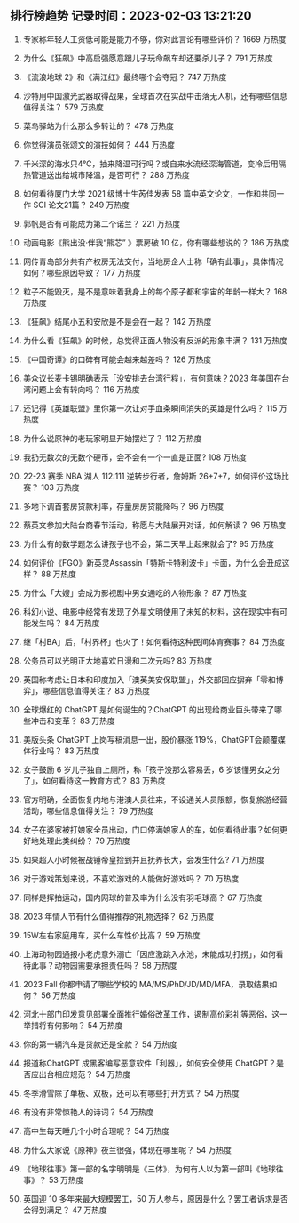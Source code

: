 
## 排行榜趋势 记录时间：2023-02-03 13:21:20
  
  1. 专家称年轻人工资低可能是能力不够，你对此言论有哪些评价？ 1669 万热度
    
  2. 为什么《狂飙》中高启强愿意跟儿子玩命飙车却还要杀儿子？ 791 万热度
    
  3. 《流浪地球 2》和《满江红》最终哪个会夺冠？ 747 万热度
    
  4. 沙特用中国激光武器取得战果，全球首次在实战中击落无人机，还有哪些信息值得关注？ 579 万热度
    
  5. 菜鸟驿站为什么那么多转让的？ 478 万热度
    
  6. 你觉得演员张颂文的演技如何？ 444 万热度
    
  7. 千米深的海水只4℃，抽来降温可行吗？或自来水流经深海管道，变冷后用隔热管道送出给城市降温，是否可行？ 288 万热度
    
  8. 如何看待厦门大学 2021 级博士生芮佳发表 58 篇中英文论文，一作和共同一作 SCI 论文21篇？ 249 万热度
    
  9. 郭帆是否有可能成为第二个诺兰？ 221 万热度
    
  10. 动画电影《熊出没·伴我“熊芯” 》票房破 10 亿，你有哪些想说的？ 186 万热度
    
  11. 网传青岛部分共有产权房无法交付，当地房企人士称「确有此事」，具体情况如何？哪些原因导致？ 177 万热度
    
  12. 粒子不能毁灭，是不是意味着我身上的每个原子都和宇宙的年龄一样大？ 168 万热度
    
  13. 《狂飙》结尾小五和安欣是不是会在一起？ 142 万热度
    
  14. 为什么看《狂飙》的时候，总觉得正面人物没有反派的形象丰满？ 131 万热度
    
  15. 《中国奇谭》的口碑有可能会越来越差吗？ 126 万热度
    
  16. 美众议长麦卡锡明确表示「没安排去台湾行程」，有何意味？2023 年美国在台湾问题上会有转向吗？ 116 万热度
    
  17. 还记得《英雄联盟》里你第一次让对手血条瞬间消失的英雄是什么吗？ 115 万热度
    
  18. 为什么说原神的老玩家明显开始摆烂了？ 112 万热度
    
  19. 我扔无数次的无数个硬币，会不会有一个一直是正面? 108 万热度
    
  20. 22-23 赛季 NBA 湖人 112:111 逆转步行者，詹姆斯 26+7+7，如何评价这场比赛？ 103 万热度
    
  21. 多地下调首套房贷款利率，存量房房贷能降吗？ 96 万热度
    
  22. 蔡英文参加大陆台商春节活动，称愿与大陆展开对话，如何解读？ 96 万热度
    
  23. 为什么有的数学题怎么讲孩子也不会，第二天早上起来就会了? 95 万热度
    
  24. 如何评价《FGO》新英灵Assassin「特斯卡特利波卡」卡面，为什么会丑成这样？ 88 万热度
    
  25. 为什么「大嫂」会成为影视剧中男女通吃的人物形象？ 87 万热度
    
  26. 科幻小说、电影中经常有发现了外星文明使用了未知的材料，这在现实中有可能发生吗？ 84 万热度
    
  27. 继「村BA」后，「村界杯」也火了！如何看待这种民间体育赛事？ 84 万热度
    
  28. 公务员可以光明正大地喜欢日漫和二次元吗? 83 万热度
    
  29. 英国称考虑让日本和印度加入「澳英美安保联盟」，外交部回应摒弃「零和博弈」，哪些信息值得关注？ 83 万热度
    
  30. 全球爆红的 ChatGPT 是如何诞生的？ChatGPT 的出现给商业巨头带来了哪些冲击和变革？ 83 万热度
    
  31. 美版头条 ChatGPT 上岗写稿消息一出，股价暴涨 119%，ChatGPT会颠覆媒体行业吗？ 83 万热度
    
  32. 女子鼓励 6 岁儿子独自上厕所，称「孩子没那么容易丢，6 岁该懂男女之分了」，如何看待这一教育方式？ 83 万热度
    
  33. 官方明确，全面恢复内地与港澳人员往来，不设通关人员限额，恢复旅游经营活动，哪些信息值得关注？ 79 万热度
    
  34. 女子在婆家被打娘家全员出动，门口停满娘家人的车，如何看待此事？如何更好地处理此类纠纷？ 79 万热度
    
  35. 如果超人小时候被战锤帝皇捡到并且抚养长大，会发生什么? 71 万热度
    
  36. 对于游戏策划来说，不喜欢游戏的人能做好游戏吗？ 70 万热度
    
  37. 同样是挥拍运动，国内网球的普及率为什么没有羽毛球高？ 67 万热度
    
  38. 2023 年情人节有什么值得推荐的礼物选择？ 62 万热度
    
  39. 15W左右家庭用车，买什么车性价比高？ 59 万热度
    
  40. 上海动物园通报小老虎意外溺亡「因应激跳入水池，未能成功打捞」，如何看待此事？动物园需要承担责任吗？ 58 万热度
    
  41. 2023 Fall 你都申请了哪些学校的 MA/MS/PhD/JD/MD/MFA，录取结果如何？ 56 万热度
    
  42. 河北十部门印发意见部署全面推行婚俗改革工作，遏制高价彩礼等恶俗，这一举措将有何影响？ 54 万热度
    
  43. 你的第一辆汽车是贷款还是全款？ 54 万热度
    
  44. 报道称ChatGPT 成黑客编写恶意软件「利器」，如何安全使用 ChatGPT？是否应出台相应规范？ 54 万热度
    
  45. 冬季滑雪除了单板、双板，还可以有哪些打开方式？ 54 万热度
    
  46. 有没有非常惊艳人的诗词？ 54 万热度
    
  47. 高中生每天睡几个小时合理呢？ 54 万热度
    
  48. 为什么大家说《原神》夜兰很强，体现在哪里呢？ 54 万热度
    
  49. 《地球往事》第一部的名字明明是《三体》，为何有人以为第一部叫《地球往事》？ 53 万热度
    
  50. 英国迎 10 多年来最大规模罢工，50 万人参与，原因是什么？罢工者诉求是否会得到满足？ 47 万热度
    